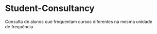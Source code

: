 # Student-Consultancy
Consulta de alunos que frequentam cursos diferentes na mesma unidade de frequência
